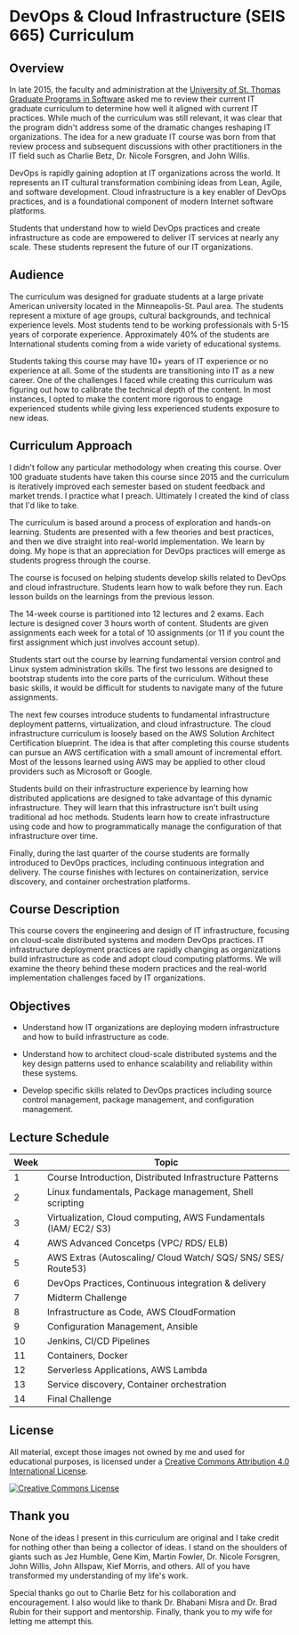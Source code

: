 DevOps & Cloud Infrastructure (SEIS 665) Curriculum
===================================================

Overview
--------

In late 2015, the faculty and administration at the [University of St. Thomas Graduate Programs in Software](http://www.stthomas.edu/gradsoftware/) asked me to review their current IT graduate curriculum to determine how well it aligned with current IT practices. While much of the curriculum was still relevant, it was clear that the program didn't address some of the dramatic changes reshaping IT organizations. The idea for a new graduate IT course was born from that review process and subsequent discussions with other practitioners in the IT field such as Charlie Betz, Dr. Nicole Forsgren, and John Willis.

DevOps is rapidly gaining adoption at IT organizations across the world. It represents an IT cultural transformation combining ideas from Lean, Agile, and software development. Cloud infrastructure is a key enabler of DevOps practices, and is a foundational component of modern Internet software platforms.

Students that understand how to wield DevOps practices and create infrastructure as code are empowered to deliver IT services at nearly any scale. These students represent the future of our IT organizations.

Audience
--------

The curriculum was designed for graduate students at a large private American university located in the Minneapolis-St. Paul area. The students represent a mixture of age groups, cultural backgrounds, and technical experience levels. Most students tend to be working professionals with 5-15 years of corporate experience. Approximately 40% of the students are International students coming from a wide variety of educational systems.

Students taking this course may have 10+ years of IT experience or no experience at all. Some of the students are transitioning into IT as a new career. One of the challenges I faced while creating this curriculum was figuring out how to calibrate the technical depth of the content. In most instances, I opted to make the content more rigorous to engage experienced students while giving less experienced students exposure to new ideas.

Curriculum Approach
-------------------

I didn't follow any particular methodology when creating this course. Over 100 graduate students have taken this course since 2015 and the curriculum is iteratively improved each semester based on student feedback and market trends. I practice what I preach. Ultimately I created the kind of class that I'd like to take.

The curriculum is based around a process of exploration and hands-on learning. Students are presented with a few theories and best practices, and then we dive straight into real-world implementation. We learn by doing. My hope is that an appreciation for DevOps practices will emerge as students progress through the course.

The course is focused on helping students develop skills related to DevOps and cloud infrastructure. Students learn how to walk before they run. Each lesson builds on the learnings from the previous lesson.

The 14-week course is partitioned into 12 lectures and 2 exams. Each lecture is designed cover 3 hours worth of content. Students are given assignments each week for a total of 10 assignments (or 11 if you count the first assignment which just involves account setup).

Students start out the course by learning fundamental version control and Linux system administration skills. The first two lessons are designed to bootstrap students into the core parts of the curriculum. Without these basic skills, it would be difficult for students to navigate many of the future assignments.

The next few courses introduce students to fundamental infrastructure deployment patterns, virtualization, and cloud infrastructure. The cloud infrastructure curriculum is loosely based on the AWS Solution Architect Certification blueprint. The idea is that after completing this course students can pursue an AWS certification with a small amount of incremental effort. Most of the lessons learned using AWS may be applied to other cloud providers such as Microsoft or Google.

Students build on their infrastructure experience by learning how distributed applications are designed to take advantage of this dynamic infrastructure. They will learn that this infrastructure isn't built using traditional ad hoc methods. Students learn how to create infrastructure using code and how to programmatically manage the configuration of that infrastructure over time.

Finally, during the last quarter of the course students are formally introduced to DevOps practices, including continuous integration and delivery. The course finishes with lectures on containerization, service discovery, and container orchestration platforms.

Course Description
------------------

This course covers the engineering and design of IT infrastructure, focusing on
cloud-scale distributed systems and modern DevOps practices. IT
infrastructure deployment practices are rapidly changing as organizations build
infrastructure as code and adopt cloud computing platforms. We will examine
the theory behind these modern practices and the real-world implementation
challenges faced by IT organizations.

Objectives
----------

*   Understand how IT organizations are deploying modern infrastructure and
how to build infrastructure as code.

*   Understand how to architect cloud-scale distributed systems and the key
design patterns used to enhance scalability and reliability within these
systems.

*   Develop specific skills related to DevOps practices including source
control management, package management,
and configuration management.

Lecture Schedule
----------------

| Week | Topic                                                                  |
|------|------------------------------------------------------------------------|
| 1    | Course Introduction, Distributed Infrastructure Patterns               |
| 2    | Linux fundamentals, Package management, Shell scripting                |
| 3    | Virtualization, Cloud computing, AWS Fundamentals (IAM/ EC2/ S3)       |
| 4    | AWS Advanced Concetps (VPC/ RDS/ ELB)                                  |
| 5    | AWS Extras (Autoscaling/ Cloud Watch/ SQS/ SNS/ SES/ Route53)          |
| 6    | DevOps Practices, Continuous integration & delivery                    |
| 7    | Midterm Challenge                                                      |
| 8    | Infrastructure as Code, AWS CloudFormation                             |
| 9    | Configuration Management, Ansible                                      |
| 10   | Jenkins, CI/CD Pipelines                                               |
| 11   | Containers, Docker                                                     |
| 12   | Serverless Applications, AWS Lambda                                    |
| 13   | Service discovery, Container orchestration                             |
| 14   | Final Challenge                                                        |

License
-------

All material, except those images not owned by me and used for educational purposes, is licensed under a <a rel="license" href="http://creativecommons.org/licenses/by/4.0/">Creative Commons Attribution 4.0 International License</a>.

<a rel="license" href="http://creativecommons.org/licenses/by/4.0/"><img alt="Creative Commons License" style="border-width:0" src="https://i.creativecommons.org/l/by/4.0/88x31.png" /></a>

Thank you
---------

None of the ideas I present in this curriculum are original and I take credit for nothing other than being a collector of ideas. I stand on the shoulders of giants such as Jez Humble, Gene Kim, Martin Fowler, Dr. Nicole Forsgren, John Willis, John Allspaw, Kief Morris, and others. All of you have transformed my understanding of my life's work.

Special thanks go out to Charlie Betz for his collaboration and encouragement. I also would like to thank Dr. Bhabani Misra and Dr. Brad Rubin for their support and mentorship. Finally, thank you to my wife for letting me attempt this.
